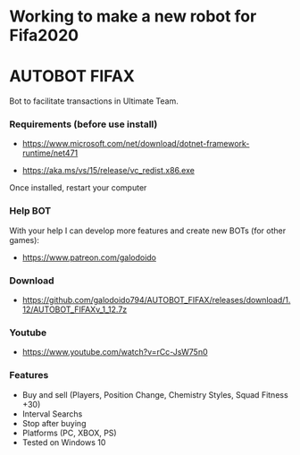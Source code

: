 # Working to make a new robot for Fifa2020

# AUTOBOT FIFAX

Bot to facilitate transactions in Ultimate Team.

### Requirements (before use install)

* https://www.microsoft.com/net/download/dotnet-framework-runtime/net471

* https://aka.ms/vs/15/release/vc_redist.x86.exe

Once installed, restart your computer

### Help BOT
With your help I can develop more features and create new BOTs (for other games): 
* https://www.patreon.com/galodoido


### Download 
* https://github.com/galodoido794/AUTOBOT_FIFAX/releases/download/1.12/AUTOBOT_FIFAXv_1_12.7z


### Youtube
* https://www.youtube.com/watch?v=rCc-JsW75n0


### Features
* Buy and sell (Players, Position Change, Chemistry Styles, Squad Fitness +30)   
* Interval Searchs
* Stop after buying
* Platforms (PC, XBOX, PS)
* Tested on Windows 10


